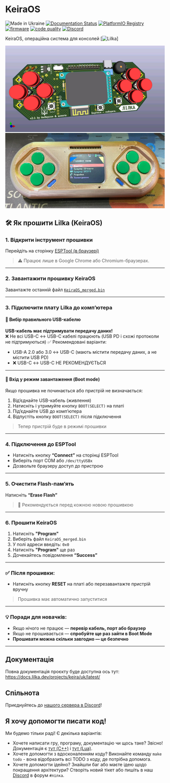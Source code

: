 # KeiraOS

![Made in Ukraine](https://img.shields.io/badge/Made%20in-Ukraine-blue?logo=data%3Aimage%2Fsvg%2Bxml%3Bbase64%2CPHN2ZyB4bWxucz0iaHR0cDovL3d3dy53My5vcmcvMjAwMC9zdmciIHdpZHRoPSIxMjAwIiBoZWlnaHQ9IjgwMCI%2BCjxyZWN0IHdpZHRoPSIxMjAwIiBoZWlnaHQ9IjgwMCIgZmlsbD0iIzAwNTdCNyIvPgo8cmVjdCB3aWR0aD0iMTIwMCIgaGVpZ2h0PSI0MDAiIHk9IjQwMCIgZmlsbD0iI0ZGRDcwMCIvPgo8L3N2Zz4%3D)
[![Documentation Status](https://readthedocs.org/projects/lilka/badge/?version=latest)](https://docs.lilka.dev)
[![PlatformIO Registry](https://badges.registry.platformio.org/packages/lilka/library/Lilka.svg)](https://registry.platformio.org/libraries/lilka/Lilka)
[![firmware](https://github.com/lilka-dev/keira/actions/workflows/firmware.yml/badge.svg)](https://github.com/lilka-dev/lilka/actions/workflows/firmware.yml)
[![code quality](https://github.com/lilka-dev/keira/actions/workflows/code-quality.yml/badge.svg)](https://github.com/lilka-dev/lilka/actions/workflows/code-quality.yml)
[![Discord](https://img.shields.io/discord/1202315568846213172?label=Discord)][discord]

KeiraOS, операційна система для консолей [![Lilka](https://github.com/lilka-dev/lilka)]

![Лілка v2](./img/v21.jpg)
![Main menu](./img/menu.jpg)

## 🛠️ Як прошити Lilka (KeiraOS)

### 1. Відкрити інструмент прошивки  
Перейдіть на сторінку [ESPTool (в браузері)](https://espressif.github.io/esptool-js/)  
> ⚠️ Працює лише в Google Chrome або Chromium-браузерах.

---

### 2. Завантажити прошивку KeiraOS  
Завантажте останній файл [`KeiraOS_merged.bin`](https://github.com/lilka-dev/keira/releases)

---

### 3. Підключити плату Lilka до комп’ютера

#### 🔌 Вибір правильного USB-кабелю
**USB-кабель має підтримувати передачу даних!**  
❌ Не всі USB-C ↔ USB-C кабелі працюють (USB PD і схожі протоколи не підтримуються)
✅ Рекомендовані варіанти:
- USB-A 2.0 або 3.0 ↔ USB-C (мають містити передачу даних, а не містити USB PD) 
- ❌ USB-C ↔ USB-C НЕ РЕКОМЕНДУЄТЬСЯ

---

#### 🚀 Вхід у режим завантаження (Boot mode)
Якщо прошивка не починається або пристрій не визначається:
1. Від’єднайте USB-кабель (живлення)
2. Натисніть і утримуйте кнопку `BOOT(SELECT)` на платі
3. Під’єднайте USB до комп’ютера
4. Відпустіть кнопку `BOOT(SELECT)` після підключення

> Тепер пристрій буде в режимі прошивки

---

### 4. Підключення до ESPTool
- Натисніть кнопку **“Connect”** на сторінці ESPTool
- Виберіть порт COM або `/dev/ttyUSBx`
- Дозвольте браузеру доступ до пристрою

---

### 5. Очистити Flash-пам’ять
Натисніть **“Erase Flash”**  
> 🔄 Рекомендується перед кожною новою прошивкою

---

### 6. Прошити KeiraOS

1. Натисніть **"Program"**
2. Виберіть файл `KeiraOS_merged.bin`
3. У полі адреси введіть: `0x0`
4. Натисніть **"Program"** ще раз
5. Дочекайтесь повідомлення **“Success”**

---

### ✅ Після прошивки:
- Натисніть кнопку **RESET** на платі або перезавантажте пристрій вручну  
> Прошивка має автоматично запуститися

---

### 💡 Поради для новачків:
- Якщо нічого не працює — **перевір кабель, порт або браузер**  
- Якщо не прошивається — **спробуйте ще раз зайти в Boot Mode**
- **Прошивати можна скільки завгодно — це безпечно**

---

## Документація

Повна документація проєкту буде доступна ось тут: <https://docs.lilka.dev/projects/keira/uk/latest/>

## Спільнота

Приєднуйтесь до [нашого сервера в Discord][discord]!

## Я хочу допомогти писати код!

Ми будемо тільки раді! Є декілька варіантів:

- Хочете написати гру, програму, документацію чи щось таке? Звісно! Документація є [тут (C++)](https://docs.lilka.dev/projects/keira/uk/latest/custom_apps/) і [тут (Lua)](https://docs.lilka.dev/projects/keira/uk/latest/lua/intro/).
- Хочете допомогти з вдосконаленням коду? Виконайте команду `make todo` - вона відобразить всі TODO з коду, де потрібна допомога.
- Хочете допомогти ідейно? Знайшли баг або маєте ідею щодо покращення архітектури? Створіть новий тікет або пишіть в наш [Discord][discord] в форум `#лілка`.

[discord]: https://discord.gg/HU68TaKCu6

